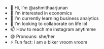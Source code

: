 - 👋 Hi, I’m @ashmithaarjunan
- 👀 I’m interested in economics
- 🌱 I’m currently learning business analytics
- 💞️ I’m looking to collaborate on life lol
- 📫 How to reach me instagram anytimme
- 😄 Pronouns: she/her
- ⚡ Fun fact: i am a biker vroom vroom 

<!---
ashmithaarjunan/ashmithaarjunan is a ✨ special ✨ repository because its `README.md` (this file) appears on your GitHub profile.
You can click the Preview link to take a look at your changes.
--->

